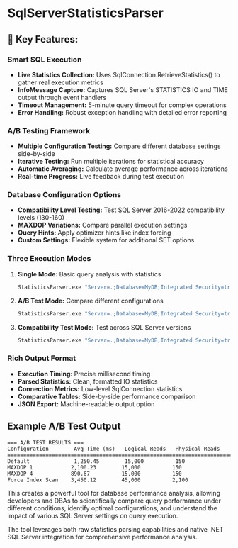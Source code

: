 # SqlServerStatisticsParser

## 🚀 Key Features:
### Smart SQL Execution

* **Live Statistics Collection:** Uses SqlConnection.RetrieveStatistics() to gather real execution metrics
* **InfoMessage Capture:** Captures SQL Server's STATISTICS IO and TIME output through event handlers
* **Timeout Management:** 5-minute query timeout for complex operations
* **Error Handling:** Robust exception handling with detailed error reporting

### A/B Testing Framework

* **Multiple Configuration Testing:** Compare different database settings side-by-side
* **Iterative Testing:** Run multiple iterations for statistical accuracy
* **Automatic Averaging:** Calculate average performance across iterations
* **Real-time Progress:** Live feedback during test execution

### Database Configuration Options

* **Compatibility Level Testing:** Test SQL Server 2016-2022 compatibility levels (130-160)
* **MAXDOP Variations:** Compare parallel execution settings
* **Query Hints:** Apply optimizer hints like index forcing
* **Custom Settings:** Flexible system for additional SET options

### Three Execution Modes

1. **Single Mode:** Basic query analysis with statistics
    ```bash
    StatisticsParser.exe "Server=.;Database=MyDB;Integrated Security=true" "SELECT * FROM Users" single
    ```

2. **A/B Test Mode:** Compare different configurations
    ```bash
    StatisticsParser.exe "Server=.;Database=MyDB;Integrated Security=true" "SELECT * FROM Users" abtest
    ```

3. **Compatibility Test Mode:** Test across SQL Server versions
    ```bash
    StatisticsParser.exe "Server=.;Database=MyDB;Integrated Security=true" "SELECT * FROM Users" compatibility
    ```

### Rich Output Format

* **Execution Timing:** Precise millisecond timing
* **Parsed Statistics:** Clean, formatted IO statistics
* **Connection Metrics:** Low-level SqlConnection statistics
* **Comparative Tables:** Side-by-side performance comparison
* **JSON Export:** Machine-readable output option

## Example A/B Test Output

```
=== A/B TEST RESULTS ===
Configuration        Avg Time (ms)   Logical Reads   Physical Reads
================================================================================
Default              1,250.45        15,000          150
MAXDOP 1            2,100.23        15,000          150
MAXDOP 4            890.67          15,000          150
Force Index Scan    3,450.12        45,000          2,100
```

This creates a powerful tool for database performance analysis, allowing developers and DBAs to scientifically compare query performance under different conditions, identify optimal configurations, and understand the impact of various SQL Server settings on query execution.

The tool leverages both raw statistics parsing capabilities and native .NET SQL Server integration for comprehensive performance analysis.
